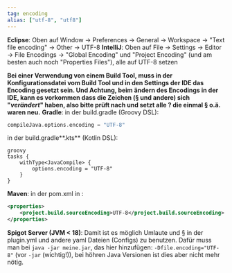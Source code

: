 ```yaml
---
tag: encoding
alias: ["utf-8", "utf8"]
---
```


**Eclipse**: Oben auf Window -> Preferences -> General -> Workspace -> "Text file encoding" -> Other -> UTF-8
**IntelliJ**: Oben auf File -> Settings -> Editor -> File Encodings -> "Global Encoding" und "Project Encoding" (und am besten auch noch "Properties Files"), alle auf UTF-8 setzen

__Bei einer Verwendung  von einem Build Tool, muss in der Konfigurationsdatei vom Build Tool **und** in den Settings der IDE das Encoding gesetzt sein. Und Achtung, beim ändern des Encodings in der IDE, kann es vorkommen dass die Zeichen (§ und andere) sich "*verändert*" haben, also bitte prüft nach und setzt alle ? die einmal § o.ä. waren neu.__
**Gradle**: in der build.gradle (Groovy DSL): 
```groovy
compileJava.options.encoding = "UTF-8"
```
in der build.gradle**.kts** (Kotlin DSL):
```
groovy
tasks {
    withType<JavaCompile> {
        options.encoding = "UTF-8"
    }
}
```
**Maven**: in der pom.xml in <project>:
```xml
<properties>
    <project.build.sourceEncoding>UTF-8</project.build.sourceEncoding>
</properties>
```
**Spigot Server (JVM < 18)**: Damit ist es möglich Umlaute und § in der plugin.yml und andere yaml Dateien (Configs) zu benutzen. Dafür muss man bei `java -jar meine.jar`, das hier hinzufügen: `-Dfile.encoding="UTF-8"` (vor `-jar` (wichtig!)), bei höhren Java Versionen ist dies aber nicht mehr nötig.
